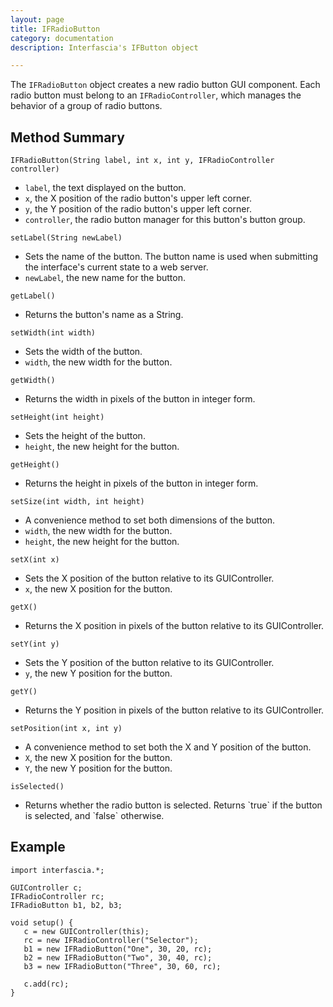 ```yaml
---
layout: page
title: IFRadioButton
category: documentation
description: Interfascia's IFButton object

---
```


The `IFRadioButton` object creates a new radio button GUI component. Each radio button must
belong to an `IFRadioController`, which manages the behavior of a group of radio buttons.


Method Summary
--------------

<p class="method">
	<code>IFRadioButton(String label, int x, int y, IFRadioController controller)</code>
</p>
<ul class="description">
	<li><code>label</code>, the text displayed on the button.</li>
	<li><code>x</code>, the X position of the radio button's upper left corner.</li>
	<li><code>y</code>, the Y position of the radio button's upper left corner.</li>
	<li><code>controller</code>, the radio button manager for this button's button group.</li>
</ul>

<p class="method">
	<code>setLabel(String newLabel)</code>
</p>
<ul class="description">
	<li>Sets the name of the button. The button name is used when submitting the interface's
		current state to a web server.</li>
	<li><code>newLabel</code>, the new name for the button.</li>
</ul>

<p class="method">
	<code>getLabel()</code>
</p>
<ul class="description">
	<li>Returns the button's name as a String.</li>
</ul>

<p class="method">
	<code>setWidth(int width)</code>
</p>
<ul class="description">
	<li>Sets the width of the button.</li>
	<li><code>width</code>, the new width for the button.</li>
</ul>

<p class="method">
	<code>getWidth()</code>
</p>
<ul class="description">
	<li>Returns the width in pixels of the button in integer form.</li>
</ul>

<p class="method">
	<code>setHeight(int height)</code>
</p>
<ul class="description">
	<li>Sets the height of the button.</li>
	<li><code>height</code>, the new height for the button.</li>
</ul>

<p class="method">
	<code>getHeight()</code>
</p>
<ul class="description">
	<li>Returns the height in pixels of the button in integer form.</li>
</ul>

<p class="method">
	<code>setSize(int width, int height)</code>
</p>
<ul class="description">
	<li>A convenience method to set both dimensions of the button.</li>
	<li><code>width</code>, the new width for the button.</li>
	<li><code>height</code>, the new height for the button.</li>
</ul>

<p class="method">
	<code>setX(int x)</code>
</p>
<ul class="description">
	<li>Sets the X position of the button relative to its GUIController.</li>
	<li><code>x</code>, the new X position for the button.</li>
</ul>

<p class="method">
	<code>getX()</code>
</p>
<ul class="description">
	<li>Returns the X position in pixels of the button relative to its GUIController.</li>
</ul>

<p class="method">
	<code>setY(int y)</code>
</p>
<ul class="description">
	<li>Sets the Y position of the button relative to its GUIController.</li>
	<li><code>y</code>, the new Y position for the button.</li>
</ul>

<p class="method">
	<code>getY()</code>
</p>
<ul class="description">
	<li>Returns the Y position in pixels of the button relative to its GUIController.</li>
</ul>

<p class="method">
	<code>setPosition(int x, int y)</code>
</p>
<ul class="description">
	<li>A convenience method to set both the X and Y position of the button.</li>
	<li><code>X</code>, the new X position for the button.</li>
	<li><code>Y</code>, the new Y position for the button.</li>
</ul>

<p class="method">
	<code>isSelected()</code>
</p>
<ul class="description">
	<li>Returns whether the radio button is selected. Returns `true` if the button is selected,
		and `false` otherwise.</li>
</ul>


Example
-------

	import interfascia.*;
	
	GUIController c;
	IFRadioController rc;
	IFRadioButton b1, b2, b3;
	
	void setup() {
	   c = new GUIController(this);
	   rc = new IFRadioController("Selector");
	   b1 = new IFRadioButton("One", 30, 20, rc);
	   b2 = new IFRadioButton("Two", 30, 40, rc);
	   b3 = new IFRadioButton("Three", 30, 60, rc);
	
	   c.add(rc);
	}

